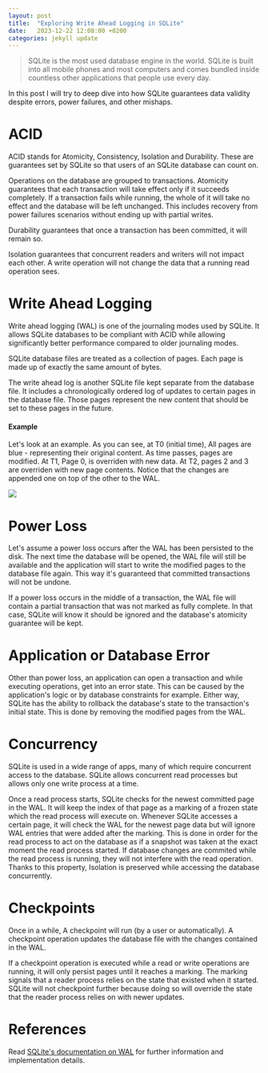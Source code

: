 ```yaml
---
layout: post
title:  "Exploring Write Ahead Logging in SQLite"
date:   2023-12-22 12:08:00 +0200
categories: jekyll update
---
```

<blockquote>SQLite is the most used database engine in the world. SQLite is built into all mobile phones and most computers and comes bundled inside countless other applications that people use every day.</blockquote>
In this post I will try to deep dive into how SQLite guarantees data validity despite errors, power failures, and other mishaps.

<h1>ACID</h1>
ACID stands for Atomicity, Consistency, Isolation and Durability. These are guarantees set by SQLite so that users of an SQLite database can count on.

Operations on the database are grouped to transactions. Atomicity guarantees that each transaction will take effect only if it succeeds completely. If a transaction fails while running, the whole of it will take no effect and the database will be left unchanged. This includes recovery from power failures scenarios without ending up with partial writes.

Durability guarantees that once a transaction has been committed, it will remain so.

Isolation guarantees that concurrent readers and writers will not impact each other. A write operation will not change the data that a running read operation sees.

<h1>Write Ahead Logging</h1>
Write ahead logging (WAL) is one of the journaling modes used by SQLite. It allows SQLite databases to be compliant with ACID while allowing significantly better performance compared to older journaling modes.

SQLite database files are treated as a collection of pages. Each page is made up of exactly the same amount of bytes.

The write ahead log is another SQLite file kept separate from the database file. It includes a chronologically ordered log of updates to certain pages in the database file. Those pages represent the new content that should be set to these pages in the future.

<h4>Example</h4>

Let's look at an example. As you can see, at T0 (initial time), All pages are blue - representing their original content. As time passes, pages are modified. At T1, Page 0, is overriden with new data. At T2, pages 2 and 3 are overriden with new page contents. Notice that the changes are appended one on top of the other to the WAL.

<img src="https://docs.google.com/drawings/d/e/2PACX-1vQi01fFBD3hDG5kV4dGc7WMaGznZ_sBgp0vl-_tNhS5Vy4OmGPpqjJPTfU1BPkTSahiv346lLFIVuZ-/pub?w=1440&amp;h=810">

<h1>Power Loss</h1>
Let's assume a power loss occurs after the WAL has been persisted to the disk. The next time the database will be opened, the WAL file will still be available and the application will start to write the modified pages to the database file again. This way it's guaranteed that committed transactions will not be undone.

If a power loss occurs in the middle of a transaction, the WAL file will contain a partial transaction that was not marked as fully complete. In that case, SQLite will know it should be ignored and the database's atomicity guarantee will be kept.

<h1>Application or Database Error</h1>
Other than power loss, an application can open a transaction and while executing operations, get into an error state. This can be caused by the application's logic or by database constraints for example. Either way, SQLite has the ability to rollback the database's state to the transaction's initial state. This is done by removing the modified pages from the WAL.

<h1>Concurrency</h1>
SQLite is used in a wide range of apps, many of which require concurrent access to the database. SQLite allows concurrent read processes but allows only one write process at a time.

Once a read process starts, SQLite checks for the newest committed page in the WAL. It will keep the index of that page as a marking of a frozen state which the read process will execute on. Whenever SQLite accesses a certain page, it will check the WAL for the newest page data but will ignore WAL entries that were added after the marking. This is done in order for the read process to act on the database as if a snapshot was taken at the exact moment the read process started. If database changes are commited while the read process is running, they will not interfere with the read operation. Thanks to this property, Isolation is preserved while accessing the database concurrently.

<h1>Checkpoints</h1>
Once in a while, A checkpoint will run (by a user or automatically). A checkpoint operation updates the database file with the changes contained in the WAL.

If a checkpoint operation is executed while a read or write operations are running, it will only persist pages until it reaches a marking. The marking signals that a reader process relies on the state that existed when it started. SQLite will not checkpoint further because doing so will override the state that the reader process relies on with newer updates.

<h1>References</h1>
Read <a href="https://sqlite.org/wal.html" target="_blank">SQLite's documentation on WAL</a> for further information and implementation details.
